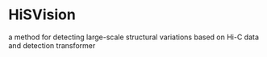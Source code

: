 # HiSVision
a method for detecting large-scale structural variations based on Hi-C data and detection transformer
